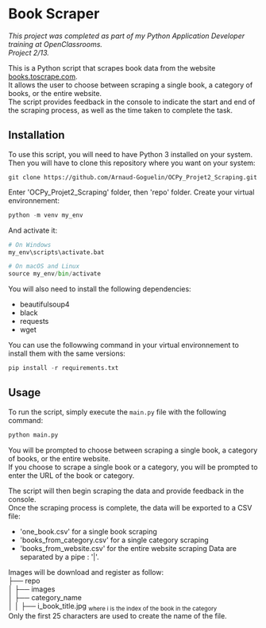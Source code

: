 # Book Scraper

*This project was completed as part of my Python Application Developer training at OpenClassrooms.*  
*Project 2/13.* 

This is a Python script that scrapes book data from the website [books.toscrape.com](http://books.toscrape.com/).  
It allows the user to choose between scraping a single book, a category of books, or the entire website.  
The script provides feedback in the console to indicate the start and end of the scraping process, as well as the time taken to complete the task.


## Installation

To use this script, you will need to have Python 3 installed on your system.  
Then you will have to clone this repository where you want on your system:
 ```
 git clone https://github.com/Arnaud-Goguelin/OCPy_Projet2_Scraping.git
 ```
 Enter 'OCPy_Projet2_Scraping' folder, then 'repo' folder.
 Create your virtual environnement:
 ```python
python -m venv my_env
 ```
 And activate it:
 ```python
 # On Windows
my_env\scripts\activate.bat

 # On macOS and Linux
source my_env/bin/activate
 ```
You will also need to install the following dependencies:

- beautifulsoup4
- black
- requests
- wget

You can use the followwing command in your virtual environnement to install them with the same versions:
```python
pip install -r requirements.txt
```

## Usage

To run the script, simply execute the `main.py` file with the following command:
```python
python main.py
```
You will be prompted to choose between scraping a single book, a category of books, or the entire website.  
If you choose to scrape a single book or a category, you will be prompted to enter the URL of the book or category.

The script will then begin scraping the data and provide feedback in the console.  
Once the scraping process is complete, the data will be exported to a CSV file:
- 'one_book.csv' for a single book scraping
- 'books_from_category.csv' for a single category scraping
- 'books_from_website.csv' for the entire website scraping
Data are separated by a pipe : '|'.

Images will be download and register as follow:  
├── repo  
│   ├── images  
│   ├── category_name  
│   │   ├── i_book_title.jpg  <sub>where i is the index of the book in the category</sub>  
Only the first 25 characters are used to create the name of the file.
